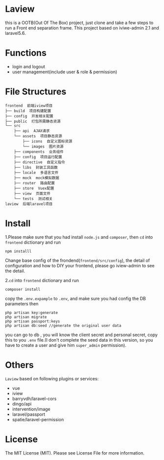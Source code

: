 # Laview

  this is a OOTB(Out Of The Box) project, just clone and take a few steps to run a Front end separation frame. This project based on iviwe-admin 2.1 and laravel5.6.

# Functions
- login and logout
- user management(include user & role & permission)

# File Structures
```
frontend  前端iview项目
├── build  项目构建配置
├── config  开发相关配置
├── public  打包所需静态资源
└── src
    ├── api  AJAX请求
    └── assets  项目静态资源
        ├── icons  自定义图标资源
        └── images  图片资源
    ├── components  业务组件
    ├── config  项目运行配置
    ├── directive  自定义指令
    ├── libs  封装工具函数
    ├── locale  多语言文件
    ├── mock  mock模拟数据
    ├── router  路由配置
    ├── store  Vuex配置
    ├── view  页面文件
    └── tests  测试相关
laview  后端laravel项目
```

# Install
1.Please make sure that you had install `node.js` and `composer`, then `cd` into `frontend` dictionary and run

```
npm installl
```
Change base config of the frondend(`frontend/src/config`), the detail of configuration and how to DIY your frontend, please go iview-admin to see the detail.

2.`cd` into `frontend` dictionary and run

```
composer install
```
copy the `.env.expample` to `.env`, and make sure you had config the DB parameters then

```
php artisan key:generate
php artisan migrate
php artisan passport:keys
php artisan db:seed //generate the original user data
```
you can go to db , you will know the client secret and personal secret, copy this to you `.env` file.(I don't complete the seed data in this version, so you have to create a user and give him `super_admin` permission).

# Others
`Laview` based on following plugins or services:
- vue
- iview
- barryvdh/laravel-cors
- dingo/api
- intervention/image
- laravel/passport
- spatie/laravel-permission

# License
The MIT License (MIT). Please see License File for more information.

